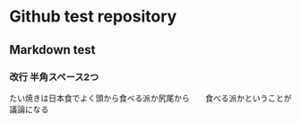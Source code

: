 # Github test repository
## Markdown test

### 改行 半角スペース2つ
たい焼きは日本食でよく頭から食べる派か尻尾から　　食べる派かということが議論になる
